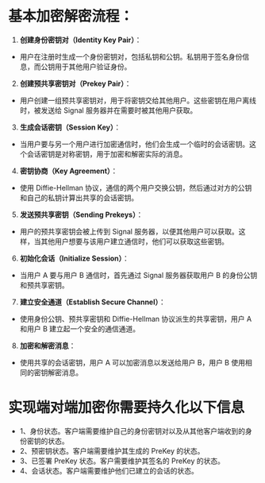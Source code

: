 # 基本加密解密流程：

1. **创建身份密钥对（Identity Key Pair）**：

-   用户在注册时生成一个身份密钥对，包括私钥和公钥。私钥用于签名身份信息，而公钥用于其他用户验证身份。

2. **创建预共享密钥对（Prekey Pair）**：

-   用户创建一组预共享密钥对，用于将密钥交给其他用户。这些密钥在用户离线时，被发送给 Signal 服务器并在需要时被其他用户获取。

3. **生成会话密钥（Session Key）**：

-   当用户要与另一个用户进行加密通信时，他们会生成一个临时的会话密钥。这个会话密钥是对称密钥，用于加密和解密实际的消息。

4. **密钥协商（Key Agreement）**：

-   使用 Diffie-Hellman 协议，通信的两个用户交换公钥，然后通过对方的公钥和自己的私钥计算出共享的会话密钥。

5. **发送预共享密钥（Sending Prekeys）**：

-   用户的预共享密钥会被上传到 Signal 服务器，以便其他用户可以获取。这样，当其他用户想要与该用户建立通信时，他们可以获取这些密钥。

6. **初始化会话（Initialize Session）**：

-   当用户 A 要与用户 B 通信时，首先通过 Signal 服务器获取用户 B 的身份公钥和预共享密钥。

7. **建立安全通道（Establish Secure Channel）**：

-   使用身份公钥、预共享密钥和 Diffie-Hellman 协议派生的共享密钥，用户 A 和用户 B 建立起一个安全的通信通道。

8. **加密和解密消息**：

-   使用共享的会话密钥，用户 A 可以加密消息以发送给用户 B，用户 B 使用相同的密钥解密消息。

# 实现端对端加密你需要持久化以下信息

-   1、身份状态。客户端需要维护自己的身份密钥对以及从其他客户端收到的身份密钥的状态。
-   2、预密钥状态。客户端需要维护其生成的 PreKey 的状态。
-   3、已签署 PreKey 状态。客户需要维护其签名的 PreKey 的状态。
-   4、会话状态。客户端需要维护他们已建立的会话的状态。
